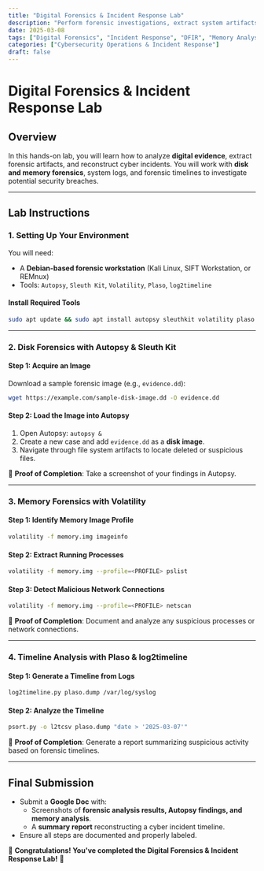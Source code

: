 ```yaml
---
title: "Digital Forensics & Incident Response Lab"
description: "Perform forensic investigations, extract system artifacts, and analyze digital evidence."
date: 2025-03-08
tags: ["Digital Forensics", "Incident Response", "DFIR", "Memory Analysis", "Cyber Investigations"]
categories: ["Cybersecurity Operations & Incident Response"]
draft: false
---
```


# **Digital Forensics & Incident Response Lab**

## **Overview**
In this hands-on lab, you will learn how to analyze **digital evidence**, extract forensic artifacts, and reconstruct cyber incidents. You will work with **disk and memory forensics**, system logs, and forensic timelines to investigate potential security breaches.

---

## **Lab Instructions**

### **1. Setting Up Your Environment**
You will need:
- A **Debian-based forensic workstation** (Kali Linux, SIFT Workstation, or REMnux)
- Tools: `Autopsy`, `Sleuth Kit`, `Volatility`, `Plaso`, `log2timeline`

#### **Install Required Tools**
```bash
sudo apt update && sudo apt install autopsy sleuthkit volatility plaso
```

---

### **2. Disk Forensics with Autopsy & Sleuth Kit**

#### **Step 1: Acquire an Image**
Download a sample forensic image (e.g., `evidence.dd`):
```bash
wget https://example.com/sample-disk-image.dd -O evidence.dd
```

#### **Step 2: Load the Image into Autopsy**
1. Open Autopsy: `autopsy &`
2. Create a new case and add `evidence.dd` as a **disk image**.
3. Navigate through file system artifacts to locate deleted or suspicious files.

📝 **Proof of Completion**: Take a screenshot of your findings in Autopsy.

---

### **3. Memory Forensics with Volatility**

#### **Step 1: Identify Memory Image Profile**
```bash
volatility -f memory.img imageinfo
```

#### **Step 2: Extract Running Processes**
```bash
volatility -f memory.img --profile=<PROFILE> pslist
```

#### **Step 3: Detect Malicious Network Connections**
```bash
volatility -f memory.img --profile=<PROFILE> netscan
```

📝 **Proof of Completion**: Document and analyze any suspicious processes or network connections.

---

### **4. Timeline Analysis with Plaso & log2timeline**

#### **Step 1: Generate a Timeline from Logs**
```bash
log2timeline.py plaso.dump /var/log/syslog
```

#### **Step 2: Analyze the Timeline**
```bash
psort.py -o l2tcsv plaso.dump "date > '2025-03-07'"
```

📝 **Proof of Completion**: Generate a report summarizing suspicious activity based on forensic timelines.

---

## **Final Submission**
- Submit a **Google Doc** with:
  - Screenshots of **forensic analysis results, Autopsy findings, and memory analysis**.
  - A **summary report** reconstructing a cyber incident timeline.
- Ensure all steps are documented and properly labeled.

🚀 **Congratulations! You've completed the Digital Forensics & Incident Response Lab!** 🚀

